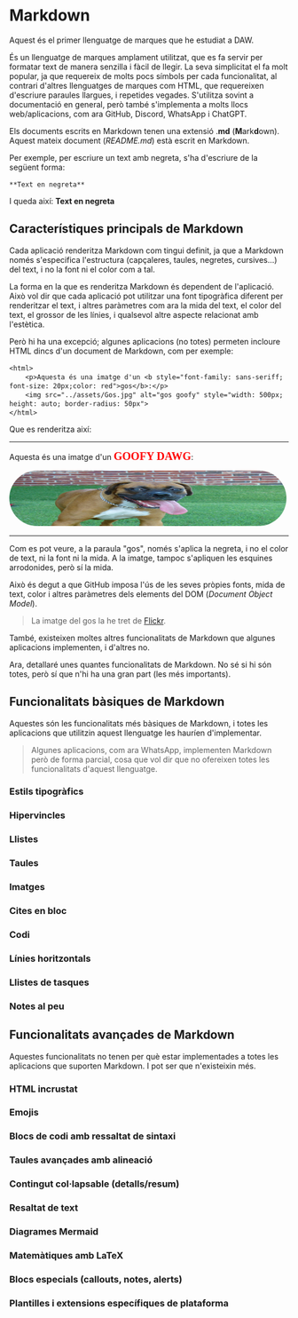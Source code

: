 # Markdown

Aquest és el primer llenguatge de marques que he estudiat a DAW.

És un llenguatge de marques amplament utilitzat, que es fa servir per formatar text de manera senzilla i fàcil de llegir. La seva simplicitat el fa molt popular, ja que requereix de molts pocs símbols per cada funcionalitat, al contrari d'altres llenguatges de marques com HTML, que requereixen d'escriure paraules llargues, i repetides vegades. S'utilitza sovint a documentació en general, però també s'implementa a molts llocs web/aplicacions, com ara GitHub, Discord, WhatsApp i ChatGPT.

Els documents escrits en Markdown tenen una extensió .**md** (**M**ark**d**own). Aquest mateix document (*README.md*) està escrit en Markdown.

Per exemple, per escriure un text amb negreta, s'ha d'escriure de la següent forma:
```
**Text en negreta**
```
I queda així: **Text en negreta**

## Característiques principals de Markdown

Cada aplicació renderitza Markdown com tingui definit, ja que a Markdown només s'especifica l'estructura (capçaleres, taules, negretes, cursives...) del text, i no la font ni el color com a tal.

La forma en la que es renderitza Markdown és dependent de l'aplicació. Això vol dir que cada aplicació pot utilitzar una font tipogràfica diferent per renderitzar el text, i altres paràmetres com ara la mida del text, el color del text, el grossor de les línies, i qualsevol altre aspecte relacionat amb l'estètica.

Però hi ha una excepció; algunes aplicacions (no totes) permeten incloure HTML dincs d'un document de Markdown, com per exemple:

```
<html>
    <p>Aquesta és una imatge d'un <b style="font-family: sans-seriff; font-size: 20px;color: red">gos</b>:</p>
    <img src="../assets/Gos.jpg" alt="gos goofy" style="width: 500px; height: auto; border-radius: 50px">
</html>
```

Que es renderitza així:

---

<html>
    <p>Aquesta és una imatge d'un <b style="font-family: sans-seriff; font-size: 20px;color: red">GOOFY DAWG</b>:</p>
    <img src="../assets/Gos.jpg" alt="gos goofy" style="width: 500px; height: 100px; border-radius: 50px">
</html>

---

Com es pot veure, a la paraula "gos", només s'aplica la negreta, i no el color de text, ni la font ni la mida. A la imatge, tampoc s'apliquen les esquines arrodonides, però sí la mida.

Això és degut a que GitHub imposa l'ús de les seves pròpies fonts, mida de text, color i altres paràmetres dels elements del DOM (*Document Object Model*).

> La imatge del gos la he tret de [Flickr](https://www.flickr.com/photos/kb35/2578458103/).

També, existeixen moltes altres funcionalitats de Markdown que algunes aplicacions implementen, i d'altres no.

Ara, detallaré unes quantes funcionalitats de Markdown. No sé si hi són totes, però sí que n'hi ha una gran part (les més importants).

## Funcionalitats bàsiques de Markdown

Aquestes són les funcionalitats més bàsiques de Markdown, i totes les aplicacions que utilitzin aquest llenguatge les hauríen d'implementar.

> Algunes aplicacions, com ara WhatsApp, implementen Markdown però de forma parcial, cosa que vol dir que no ofereixen totes les funcionalitats d'aquest llenguatge.

### Estils tipogràfics

### Hipervincles

### Llistes

### Taules

### Imatges

### Cites en bloc

### Codi

### Línies horitzontals

### Llistes de tasques

### Notes al peu

## Funcionalitats avançades de Markdown

Aquestes funcionalitats no tenen per què estar implementades a totes les aplicacions que suporten Markdown. I pot ser que n'existeixin més.

### HTML incrustat

### Emojis

### Blocs de codi amb ressaltat de sintaxi

### Taules avançades amb alineació

### Contingut col·lapsable (detalls/resum)

### Resaltat de text

### Diagrames Mermaid

### Matemàtiques amb LaTeX

### Blocs especials (callouts, notes, alerts)

### Plantilles i extensions específiques de plataforma